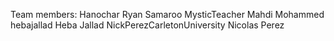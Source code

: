 Team members:
Hanochar                      Ryan Samaroo
MysticTeacher                 Mahdi Mohammed
hebajallad                    Heba Jallad
NickPerezCarletonUniversity   Nicolas Perez
